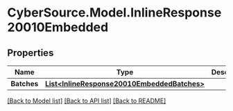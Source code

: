 # CyberSource.Model.InlineResponse20010Embedded
## Properties

Name | Type | Description | Notes
------------ | ------------- | ------------- | -------------
**Batches** | [**List&lt;InlineResponse20010EmbeddedBatches&gt;**](InlineResponse20010EmbeddedBatches.md) |  | [optional] 

[[Back to Model list]](../README.md#documentation-for-models) [[Back to API list]](../README.md#documentation-for-api-endpoints) [[Back to README]](../README.md)

